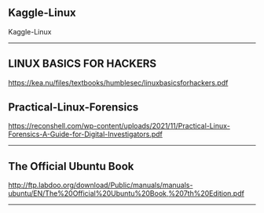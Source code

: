## Kaggle-Linux
Kaggle-Linux















-----

## LINUX BASICS FOR HACKERS

https://kea.nu/files/textbooks/humblesec/linuxbasicsforhackers.pdf


## Practical-Linux-Forensics

https://reconshell.com/wp-content/uploads/2021/11/Practical-Linux-Forensics-A-Guide-for-Digital-Investigators.pdf

-----

## The Official Ubuntu Book

http://ftp.labdoo.org/download/Public/manuals/manuals-ubuntu/EN/The%20Official%20Ubuntu%20Book,%207th%20Edition.pdf

-----
